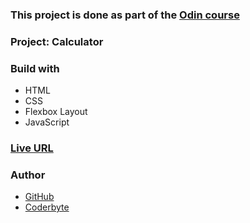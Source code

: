 ### This project is done as part of the [Odin course](https://www.theodinproject.com/dashboard)

### Project: Calculator

### Build with

- HTML
- CSS
- Flexbox Layout
- JavaScript

### [Live URL](https://saba-bar95.github.io/calculator/)

### Author

- [GitHub](https://github.com/saba-bar95)
- [Coderbyte](https://coderbyte.com/profile/gegewp)
